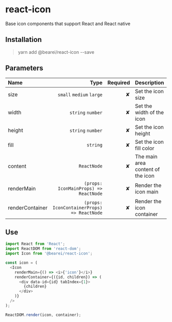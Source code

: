 # react-icon

Base icon components that support React and React native

## Installation

> yarn add @bearei/react-icon --save

## Parameters

| Name | Type | Required | Description |
| :-- | --: | --: | :-- |
| size | `small` `medium` `large` | ✘ | Set the icon size |
| width | `string` `number` | ✘ | Set the width of the icon |
| height | `string` `number` | ✘ | Set the icon height |
| fill | `string` | ✘ | Set the icon fill color |
| content | `ReactNode` | ✘ | The main area content of the icon |
| renderMain | `(props: IconMainProps) => ReactNode` | ✘ | Render the icon main |
| renderContainer | `(props: IconContainerProps) => ReactNode` | ✘ | Render the icon container |

## Use

```typescript
import React from 'React';
import ReactDOM from 'react-dom';
import Icon from '@bearei/react-icon';

const icon = (
  <Icon
    renderMain={() => <i>{'icon'}</i>}
    renderContainer={({id, children}) => (
      <div data-id={id} tabIndex={1}>
        {children}
      </div>
    )}
  />
);

ReactDOM.render(icon, container);
```
